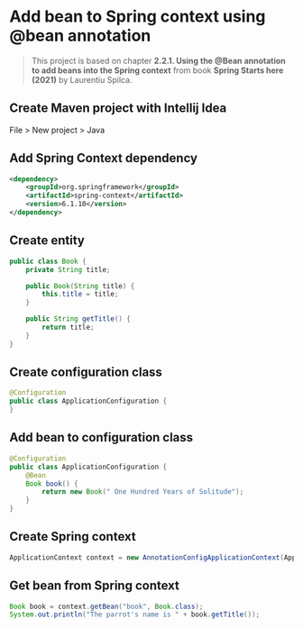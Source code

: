 # Add bean to Spring context using @bean annotation

> This project is based on chapter **2.2.1. Using the @Bean annotation to add beans into the Spring context** from book **Spring Starts here (2021)** by Laurentiu Spilca.

## Create Maven project with Intellij Idea

File > New project > Java

## Add Spring Context dependency

```xml
<dependency>
    <groupId>org.springframework</groupId>
    <artifactId>spring-context</artifactId>
    <version>6.1.10</version>
</dependency>
```

## Create entity

```java
public class Book {
    private String title;

    public Book(String title) {
        this.title = title;
    }

    public String getTitle() {
        return title;
    }
}
```

## Create configuration class

```java
@Configuration
public class ApplicationConfiguration {
}
```

## Add bean to configuration class

```java
@Configuration
public class ApplicationConfiguration {
    @Bean
    Book book() {
        return new Book(" One Hundred Years of Solitude");
    }
}
```

## Create Spring context

```java
ApplicationContext context = new AnnotationConfigApplicationContext(ApplicationConfiguration.class);
```

## Get bean from Spring context

```java
Book book = context.getBean("book", Book.class);
System.out.println("The parrot's name is " + book.getTitle());
```

